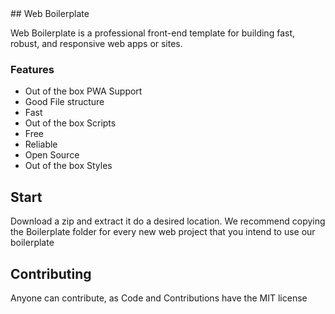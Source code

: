 <link rel="shortcut icon" type="image/png" href="{{ "/favicon.png" | prepend: site.baseurl }}" >
<!--START:About-->
## Web Boilerplate

Web Boilerplate is a professional front-end template for building fast, robust, and responsive web apps or sites.
<!--END:About-->
<!--START:Features-->
### Features

- Out of the box PWA Support
- Good File structure
- Fast
- Out of the box Scripts
- Free
- Reliable
- Open Source
- Out of the box Styles
<!--END:Features-->
<!--START:Quick Start-->
## Start

Download a zip and extract it do a desired location. We recommend copying the Boilerplate folder for every new web project that you intend to use our boilerplate
<!--END:Quick Start-->
<!--START:Contributing-->
## Contributing
Anyone can contribute, as Code and Contributions have the MIT license
<!--END:Contributing-->